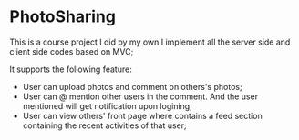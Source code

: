 # PhotoSharing
This is a course project I did by my own
I implement all the server side and client side codes based on MVC;


It supports the following feature:
- User can upload photos and comment on others's photos;
- User can @ mention other users in the comment. And the user mentioned will get notification upon logining;
- User can view others' front page where contains a feed section containing the recent activities of that user;
